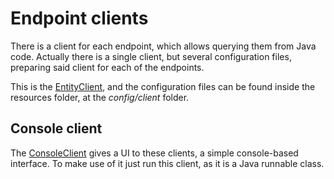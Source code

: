# Endpoint clients

There is a client for each endpoint, which allows querying them from Java
code. Actually there is a single client, but several configuration files,
preparing said client for each of the endpoints.

This is the [EntityClient][entity-client], and the configuration files can
be found inside the resources folder, at the *config/client* folder.

## Console client

The [ConsoleClient][console-client] gives a UI to these clients, a simple
console-based interface. To make use of it just run this client, as it is
a Java runnable class.

[entity-client]: ./apidocs/com/wandrell/example/swss/client/EntityClient.html
[console-client]: ./apidocs/com/wandrell/example/swss/client/console/ConsoleClient.html
